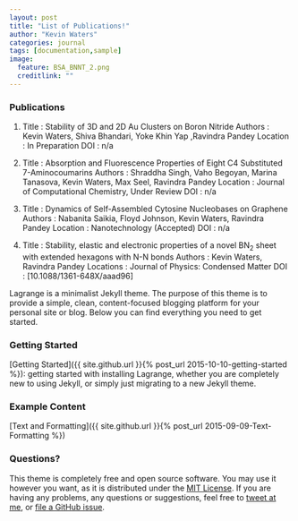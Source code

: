 ```yaml
---
layout: post
title: "List of Publications!"
author: "Kevin Waters"
categories: journal
tags: [documentation,sample]
image:
  feature: BSA_BNNT_2.png
  creditlink: ""
---
```

### Publications 

1. Title : Stability of 3D and 2D Au Clusters on Boron Nitride
Authors : Kevin Waters, Shiva Bhandari, Yoke Khin Yap ,Ravindra Pandey
Location : In Preparation
DOI : n/a

2. Title : Absorption and Fluorescence Properties of Eight C4 Substituted 7-Aminocoumarins
Authors :  Shraddha Singh, Vaho Begoyan, Marina Tanasova, Kevin Waters, Max Seel, Ravindra Pandey
Location : Journal of Computational Chemistry, Under Review
DOI : n/a

3. Title : Dynamics of Self-Assembled Cytosine Nucleobases on Graphene
Authors : Nabanita Saikia, Floyd Johnson, Kevin Waters, Ravindra Pandey
Location : Nanotechnology (Accepted)
DOI : n/a 

4. Title : Stability, elastic and electronic properties of a novel BN<sub>2</sub> sheet with extended hexagons with
N-N bonds
Authors : Kevin Waters, Ravindra Pandey
Locations : Journal of Physics: Condensed Matter
DOI : [10.1088/1361-648X/aaad96] 

Lagrange is a minimalist Jekyll theme. The purpose of this theme is to provide a simple, clean, content-focused blogging platform for your personal site or blog. Below you can find everything you need to get started.

### Getting Started

[Getting Started]({{ site.github.url }}{% post_url 2015-10-10-getting-started %}): getting started with installing Lagrange, whether you are completely new to using Jekyll, or simply just migrating to a new Jekyll theme.

### Example Content

[Text and Formatting]({{ site.github.url }}{% post_url 2015-09-09-Text-Formatting %})

### Questions?

This theme is completely free and open source software. You may use it however you want, as it is distributed under the [MIT License](http://choosealicense.com/licenses/mit/). If you are having any problems, any questions or suggestions, feel free to [tweet at me](https://twitter.com/intent/tweet?text=My%question%about%Lagrange%is:%&amp;via=paululele), or [file a GitHub issue](https://github.com/lenpaul/lagrange/issues/new).
